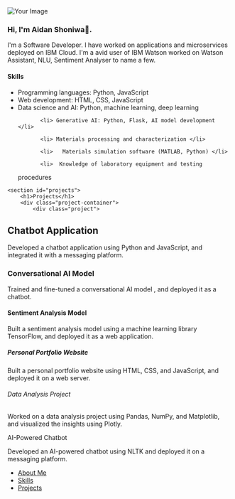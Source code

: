<head>
    <meta charset="UTF-8">
    <meta name="viewport" content="width=device-width, initial-scale=1.0">
    <title>Portfolio</title>
</head>
<body>
    <!-- About Me Section -->
<section id="about">
  <div class="container">
    <div class="about-content">
      <div class="about-image">
        <img src="image-url.jpg" alt="Your Image">
      </div>
      <div class="about-text">
    <section id="about">
        <h1>Hi, I'm Aidan Shoniwa👋.</h1>
        <p>I'm a Software Developer. I have worked on applications and microservices
               deployed on IBM Cloud. I'm a avid user of IBM Watson
               worked on Watson Assistant, NLU, Sentiment Analyser to name a few.</p>
<!-- Skills Section -->
    <section id="skills">
        <h1>Skills</h1>
        <ul>
            <li>Programming languages: Python, JavaScript</li>
           <li> Web development: HTML, CSS, JavaScript  </li>
                    <li>     Data science and AI: Python, machine learning, deep learning </li>

           <li> Generative AI: Python, Flask, AI model development </li>

           <li> Materials processing and characterization </li>

           <li>   Materials simulation software (MATLAB, Python) </li>

           <li>  Knowledge of laboratory equipment and testing
procedures </li>
 </ul>
    </section>

<!-- Projects Section -->
    <section id="projects">
        <h1>Projects</h1>
        <div class="project-container">
            <div class="project">
<h2>Chatbot Application</h2>
<p>Developed a chatbot application using   Python and JavaScript, and integrated it with a messaging platform.</p>
<h3> Conversational AI Model</h3>
<p> Trained and fine-tuned a conversational AI model , and deployed it as a chatbot.</p>
<h4> Sentiment Analysis Model</h4>
<p>Built a sentiment analysis model using a machine learning library   TensorFlow, and deployed it as a web application.</p>
<h5>Personal Portfolio Website</h5>
<p>Built a personal portfolio website using HTML, CSS, and JavaScript, and deployed it on a web server.</p>
<h6>Data Analysis Project</h6>
<p> Worked on a data analysis project using Pandas, NumPy, and Matplotlib, and visualized the insights using Plotly.</p>
<h7>AI-Powered Chatbot</h7>
<p>Developed an AI-powered chatbot using NLTK and deployed it on a messaging platform.</p>
</div>
    </section>
<!-- Navigation Menu -->
    <nav>
        <ul>
            <li><a href="#about">About Me</a></li>
            <li><a href="#skills">Skills</a></li>
            <li><a href="#projects">Projects</a></li>
</ul>
    </nav>
</body>
</html>

